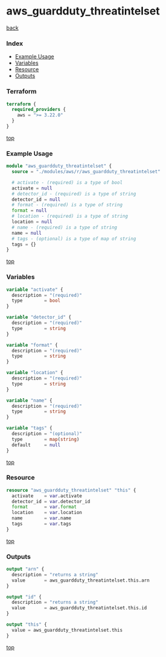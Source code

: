 # aws_guardduty_threatintelset

[back](../aws.md)

### Index

- [Example Usage](#example-usage)
- [Variables](#variables)
- [Resource](#resource)
- [Outputs](#outputs)

### Terraform

```terraform
terraform {
  required_providers {
    aws = ">= 3.22.0"
  }
}
```

[top](#index)

### Example Usage

```terraform
module "aws_guardduty_threatintelset" {
  source = "./modules/aws/r/aws_guardduty_threatintelset"

  # activate - (required) is a type of bool
  activate = null
  # detector_id - (required) is a type of string
  detector_id = null
  # format - (required) is a type of string
  format = null
  # location - (required) is a type of string
  location = null
  # name - (required) is a type of string
  name = null
  # tags - (optional) is a type of map of string
  tags = {}
}
```

[top](#index)

### Variables

```terraform
variable "activate" {
  description = "(required)"
  type        = bool
}

variable "detector_id" {
  description = "(required)"
  type        = string
}

variable "format" {
  description = "(required)"
  type        = string
}

variable "location" {
  description = "(required)"
  type        = string
}

variable "name" {
  description = "(required)"
  type        = string
}

variable "tags" {
  description = "(optional)"
  type        = map(string)
  default     = null
}
```

[top](#index)

### Resource

```terraform
resource "aws_guardduty_threatintelset" "this" {
  activate    = var.activate
  detector_id = var.detector_id
  format      = var.format
  location    = var.location
  name        = var.name
  tags        = var.tags
}
```

[top](#index)

### Outputs

```terraform
output "arn" {
  description = "returns a string"
  value       = aws_guardduty_threatintelset.this.arn
}

output "id" {
  description = "returns a string"
  value       = aws_guardduty_threatintelset.this.id
}

output "this" {
  value = aws_guardduty_threatintelset.this
}
```

[top](#index)